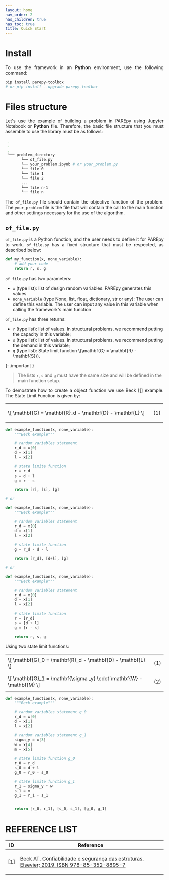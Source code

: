 ```yaml
---
layout: home
nav_order: 2
has_children: true
has_toc: true
title: Quick Start
---
```


<!--Don't delete this script-->
<script src = "https://polyfill.io/v3/polyfill.min.js?features=es6"></script>
<script id = "MathJax-script" async src="https://cdn.jsdelivr.net/npm/mathjax@3/es5/tex-mml-chtml.js"></script>
<!--Don't delete this script-->

<h1>Install</h1>

<p align="justify">To use the framework in an <b>Python</b> environment, use the following command:</p>

```python
pip install parepy-toolbox
# or pip install --upgrade parepy-toolbox
```

<h1>Files structure</h1>

<p align="justify">Let's use the example of building a problem in PAREpy using Jupyter Notebook or <b>Python</b> file. Therefore, the basic file structure that you must assemble to use the library must be as follows:</p>

```bash
 .
 .
 .
 └── problem_directory
       └── of_file.py
       └── your_problem.ipynb # or your_problem.py
       └── file 0
       └── file 1
       └── file 2
       ...
       └── file n-1
       └── file n
```

<p align="justify">The <code>of_file.py</code> file should contain the objective function of the problem. The <code>your_problem</code> file is the file that will contain the call to the main function and other settings necessary for the use of the algorithm.
</p>

<h2><code>of_file.py</code></h2>

<p align="justify">
<code>of_file.py</code> is a Python function, and the user needs to define it for PAREpy to work. <code>of_file.py</code> has a fixed structure that must be respected, as described below:
</p>

```python
def my_function(x, none_variable):
    # add your code
    return r, s, g
```

<p align="justify">
<code>of_file.py</code> has two parameters: 
</p>

<ul>
    <li><code>x</code> (type list): list of design random variables. PAREpy generates this values</li>
    <li><code>none_variable</code> (type None, list, float, dictionary, str or any): The user can define this variable. The user can input any value in this variable when calling the framework's main function</li>
</ul>

<p align="justify">
<code>of_file.py</code> has three returns: 
</p>

<ul>
    <li><code>r</code> (type list): list of values. In structural problems, we recommend putting the capacity in this variable;</li>
    <li><code>s</code> (type list): list of values. In structural problems, we recommend putting the demand in this variable;</li>
    <li><code>g</code> (type list): State limit function \(\mathbf{G} = \mathbf{R} - \mathbf{S}\).</li>
</ul>

{: .important }
> The lists `r`, `s` and `g` must have the same size and will be defined in the main function setup.

<p align="justify">
To demostrate how to create a object function we use Beck <a href="#ref1">[1]</a> example. The State Limit Function is given by:
</p>

<table style = "width:100%">
    <tr>
        <td style="width: 90%;">\[ \mathbf{G} = \mathbf{R}_d - \mathbf{D} - \mathbf{L} \]</td>
        <td style="width: 10%;"><p align = "right" id = "eq1">(1)</p></td>
    </tr>
</table>

```python
def example_function(x, none_variable):
    """Beck example"""

    # random variables statement  
    r_d = x[0]
    d = x[1]
    l = x[2]

    # state limite function
    r = r_d
    s = d + l
    g = r - s

    return [r], [s], [g]

# or

def example_function(x, none_variable):
    """Beck example"""

    # random variables statement  
    r_d = x[0]
    d = x[1]
    l = x[2]

    # state limite function
    g = r_d - d - l

    return [r_d], [d+l], [g]

# or

def example_function(x, none_variable):
    """Beck example"""

    # random variables statement  
    r_d = x[0]
    d = x[1]
    l = x[2]

    # state limite function
    r = [r_d]
    s = [d + l]
    g = [r - s]

    return r, s, g
```

<p align="justify">
Using two state limit functions:
</p>

<table style = "width:100%">
    <tr>
        <td style="width: 90%;">\[ \mathbf{G}_0 = \mathbf{R}_d - \mathbf{D} - \mathbf{L} \]</td>
        <td style="width: 10%;"><p align = "right" id = "eq1">(1)</p></td>
    </tr>
    <tr>
        <td style="width: 90%;">\[ \mathbf{G}_1 = \mathbf{\sigma _y} \cdot \mathbf{W} - \mathbf{M} \]</td>
        <td style="width: 10%;"><p align = "right" id = "eq2">(2)</p></td>
    </tr>
</table>

```python
def example_function(x, none_variable):
    """Beck example"""

    # random variables statement g_0
    r_d = x[0]
    d = x[1]
    l = x[2]

    # random variables statement g_1
    sigma_y = x[3]
    w = x[4]
    m = x[5]

    # state limite function g_0
    r_0 = r_d
    s_0 = d + l
    g_0 = r_0 - s_0

    # state limite function g_1
    r_1 = sigma_y * w
    s_1 = m
    g_1 = r_1 - s_1


    return [r_0, r_1], [s_0, s_1], [g_0, g_1]
```

<h1><b>REFERENCE LIST</b></h1>

<table>
    <thead>
        <tr>
            <th>ID</th>
            <th>Reference</th>
        </tr>
    </thead>
    <tbody>
        <tr>
            <td><p align = "center" id = "ref1">[1]</p></td>
            <td><p align = "left"><a href="https://doi.org/10.1007/s00521-016-2328-2" target="_blank" rel="noopener noreferrer">Beck AT. Confiabilidade e segurança das estruturas. Elsevier; 2019. ISBN 978-85-352-8895-7</a></p></td>
        </tr>
    </tbody>
</table>